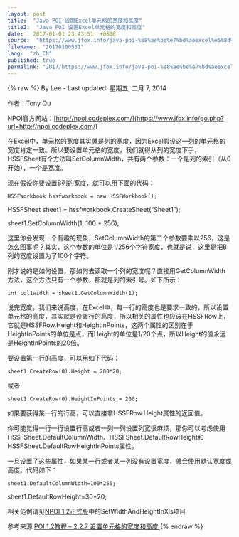 ```yaml
---
layout: post
title:  "Java POI 设置Excel单元格的宽度和高度"
title2:  "Java POI 设置Excel单元格的宽度和高度"
date:   2017-01-01 23:43:51  +0800
source:  "https://www.jfox.info/java-poi-%e8%ae%be%e7%bd%aeexcel%e5%8d%95%e5%85%83%e6%a0%bc%e7%9a%84%e5%ae%bd%e5%ba%a6%e5%92%8c%e9%ab%98%e5%ba%a6.html"
fileName:  "20170100531"
lang:  "zh_CN"
published: true
permalink: "2017/https://www.jfox.info/java-poi-%e8%ae%be%e7%bd%aeexcel%e5%8d%95%e5%85%83%e6%a0%bc%e7%9a%84%e5%ae%bd%e5%ba%a6%e5%92%8c%e9%ab%98%e5%ba%a6.html"
---
```

{% raw %}
By Lee - Last updated: 星期五, 二月 7, 2014

作者：Tony Qu

NPOI官方网站：[http://npoi.codeplex.com/](https://www.jfox.info/go.php?url=http://npoi.codeplex.com/)

在Excel中，单元格的宽度其实就是列的宽度，因为Excel假设这一列的单元格的宽度肯定一致。所以要设置单元格的宽度，我们就得从列的宽度下手，HSSFSheet有个方法叫SetColumnWidth，共有两个参数：一个是列的索引（从0开始），一个是宽度。

现在假设你要设置B列的宽度，就可以用下面的代码：

    HSSFWorkbook hssfworkbook = new HSSFWorkbook();

HSSFSheet sheet1 = hssfworkbook.CreateSheet(“Sheet1”);

sheet1.SetColumnWidth(1, 100 * 256);

这里你会发现一个有趣的现象，SetColumnWidth的第二个参数要乘以256，这是怎么回事呢？其实，这个参数的单位是1/256个字符宽度，也就是说，这里是把B列的宽度设置为了100个字符。

刚才说的是如何设置，那如何去读取一个列的宽度呢？直接用GetColumnWidth方法，这个方法只有一个参数，那就是列的索引号。如下所示：

    int col1width = sheet1.GetColumnWidth(1);

说完宽度，我们来说高度，在Excel中，每一行的高度也是要求一致的，所以设置单元格的高度，其实就是设置行的高度，所以相关的属性也应该在HSSFRow上，它就是HSSFRow.Height和HeightInPoints，这两个属性的区别在于HeightInPoints的单位是点，而Height的单位是1/20个点，所以Height的值永远是HeightInPoints的20倍。

要设置第一行的高度，可以用如下代码：

    sheet1.CreateRow(0).Height = 200*20;

或者

    sheet1.CreateRow(0).HeightInPoints = 200;

如果要获得某一行的行高，可以直接拿HSSFRow.Height属性的返回值。

你可能觉得一行一行设置行高或者一列一列设置列宽很麻烦，那你可以考虑使用HSSFSheet.DefaultColumnWidth、HSSFSheet.DefaultRowHeight和HSSFSheet.DefaultRowHeightInPoints属性。

一旦设置了这些属性，如果某一行或者某一列没有设置宽度，就会使用默认宽度或高度。代码如下：

    sheet1.DefaultColumnWidth=100*256;

sheet1.DefaultRowHeight=30*20;

相关范例请见[NPOI 1.2正式版](https://www.jfox.info/go.php?url=http://npoi.codeplex.com/Release/ProjectReleases.aspx?ReleaseId=21991)中的SetWidthAndHeightInXls项目

参考来源 [POI 1.2教程 – 2.2.7 设置单元格的宽度和高度 ](https://www.jfox.info/go.php?url=http://www.jfox.info/url.php?url=http%3A%2F%2Fz3sm2012.iteye.com%2Fblog%2F1429239)
{% endraw %}